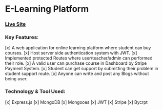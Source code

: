 # E-Learning Platform
### [Live Site](https://e-learning-server-omega.vercel.app/ "E-Learning Platform")

### Key Features:

[x] A web application for online learning platform where student can buy courses.
[x] Host server side authentication system with JWT.
[x] Implemented protected Routes where user/teacher/admin can performed their role.
[x] A valid user can purchase course in Dashboard by Stripe Payment System.
[x] Student can get support by submitting their problem in student support route.
[x] Anyone can write and post any Blogs without being user.

### Technology & Tool Used: 

[x] Express.js 
[x] MongoDB
[x] Mongooes
[x] JWT
[x] Stripe
[x] Bycrpt
